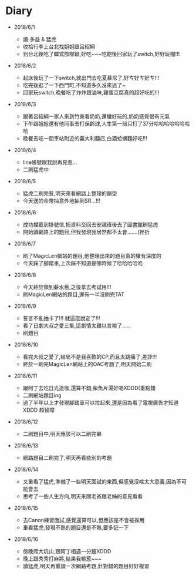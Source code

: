 # Diary

* 2018/6/1
  * 讀 多益 & 猛虎
  * 收拾行李上台北找姐姐跟呂紹綱
  * 到台北後吃了韓式部隊鍋,好吃~~~吃飽後回家玩了switch,好好玩喔!!!

* 2018/6/2
  * 起床後玩了一下switch,就出門去吃夏慕尼了,好ㄘ好ㄘ好ㄘ!!!
  * 吃完後逛了一下西門町,不知道多久沒來過了~
  * 回家玩switch,晚餐吃了炸炸跟滷味,雞蛋豆腐真的超好吃的!!!

* 2018/6/3
  * 跟著呂紹綱一家人來到竹東看奶奶,還蠻好玩的,奶奶感覺很有元氣
  * 下午跟姐姐還有他同事去打保齡球,人生第一局只打了37分哈哈哈哈哈哈哈哈
  * 晚餐去吃一間車站附近的義大利麵店,白酒蛤蠣麵好吃!!!

* 2018/6/4
  * line帳號跟我說再見惹...
  * 二刷猛虎中

* 2018/6/5
  * 猛虎二刷完惹,明天來看網路上整理的題型
  * 今天送的金幣抽意外地抽到SR...!!!

* 2018/6/6
  * 成功攔截到掛號信,把資料交回去安親班後去了圖書館刷猛虎
  * 開始讀網路上的題目,但我發現我居然都不太會.......(挫折

* 2018/6/7
  * 刷了MagicLen網站的題目,他整理出來的題目真的蠻有深度的
  * 今天踩了腳踏車,上次踩不知道是哪時候了哈哈哈哈哈

* 2018/6/8
  * 今天終於領到薪水惹,之後拿去考試用!!!
  * 刷MagicLen網站的題目,還有一半沒刷完TAT

* 2018/6/9
  * 誓言不亂抽卡了!!! 就這麼說定了!!!
  * 看了日劇大叔之愛三集,這劇情太難以言喻了......
  * 刷題目

* 2018/6/10
  * 看完大叔之愛了,結局不是我喜歡的CP,而且太跳痛了,差評!!!
  * 終於一刷完MagicLen網站上的OAC考題了,明天開始二刷

* 2018/6/11
  * 跟阿丁去吃日光造咖,還算不錯,柴魚片湯好喝XDDD(重點錯
  * 二刷網站題目ing
  * 過了半年以上才發現腳踏車可以拉起來,還是因為看了電視廣告才知道XDDD 超智障

* 2018/6/12
  * 二刷題目中,明天應該可以二刷完畢

* 2018/6/13
  * 網路題目二刷完了,明天再看些別的考題

* 2018/6/14
  * 又重看了猛虎,準備了一些明天面試的東西,但感覺沒啥太大意義,因為不可能會去
  * 思考了一些人生方向,明天來問老爸跟老姊的意見看看

* 2018/6/15
  * 去Canon練習面試,感覺還算可以,但應該是不會被採用
  * 重看猛虎,發現不熟的題目還是不熟,要多記一下

* 2018/6/16
  * 傍晚爬大坑山,跟阿丁相遇一分鐘XDDD
  * 晚上跟秀秀打麻將,結果我輸惹~~~
  * 讀猛虎,明天再重讀一次網路考題,針對錯的題目好好複習

